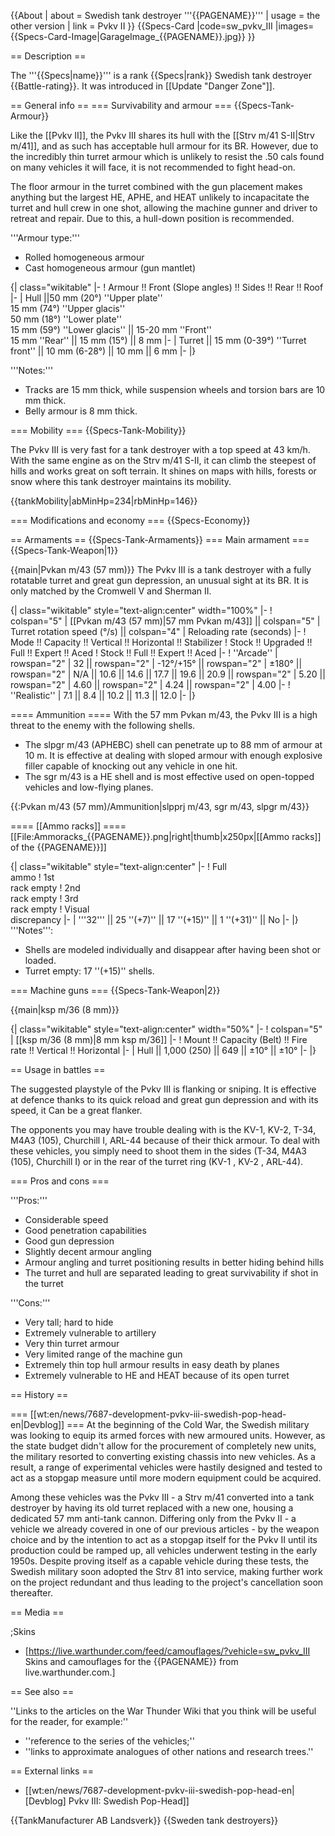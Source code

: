 {{About
| about = Swedish tank destroyer '''{{PAGENAME}}'''
| usage = the other version
| link = Pvkv II
}}
{{Specs-Card
|code=sw_pvkv_III
|images={{Specs-Card-Image|GarageImage_{{PAGENAME}}.jpg}}
}}

== Description ==
<!-- ''In the description, the first part should be about the history of the creation and combat usage of the vehicle, as well as its key features. In the second part, tell the reader about the ground vehicle in the game. Insert a screenshot of the vehicle, so that if the novice player does not remember the vehicle by name, he will immediately understand what kind of vehicle the article is talking about.'' -->
The '''{{Specs|name}}''' is a rank {{Specs|rank}} Swedish tank destroyer {{Battle-rating}}. It was introduced in [[Update "Danger Zone"]].

== General info ==
=== Survivability and armour ===
{{Specs-Tank-Armour}}
<!-- ''Describe armour protection. Note the most well protected and key weak areas. Appreciate the layout of modules as well as the number and location of crew members. Is the level of armour protection sufficient, is the placement of modules helpful for survival in combat? If necessary use a visual template to indicate the most secure and weak zones of the armour.'' -->
Like the [[Pvkv II]], the Pvkv III shares its hull with the [[Strv m/41 S-II|Strv m/41]], and as such has acceptable hull armour for its BR. However, due to the incredibly thin turret armour which is unlikely to resist the .50 cals found on many vehicles it will face, it is not recommended to fight head-on.

The floor armour in the turret combined with the gun placement makes anything but the largest HE, APHE, and HEAT unlikely to incapacitate the turret and hull crew in one shot, allowing the machine gunner and driver to retreat and repair. Due to this, a hull-down position is recommended.

'''Armour type:'''

* Rolled homogeneous armour
* Cast homogeneous armour (gun mantlet)

{| class="wikitable"
|-
! Armour !! Front (Slope angles) !! Sides !! Rear !! Roof
|-
| Hull ||50 mm (20°) ''Upper plate'' <br> 15 mm (74°) ''Upper glacis'' <br> 50 mm (18°) ''Lower plate'' <br> 15 mm (59°) ''Lower glacis'' || 15-20 mm ''Front'' <br> 15 mm ''Rear'' || 15 mm (15°) || 8 mm
|-
| Turret || 15 mm (0-39°) ''Turret front'' || 10 mm (6-28°)  || 10 mm || 6 mm
|-
|}

'''Notes:'''

* Tracks are 15 mm thick, while suspension wheels and torsion bars are 10 mm thick.
* Belly armour is 8 mm thick.

=== Mobility ===
{{Specs-Tank-Mobility}}
<!-- ''Write about the mobility of the ground vehicle. Estimate the specific power and manoeuvrability, as well as the maximum speed forwards and backwards.'' -->
The Pvkv III is very fast for a tank destroyer with a top speed at 43 km/h. With the same engine as on the Strv m/41 S-II, it can climb the steepest of hills and works great on soft terrain. It shines on maps with hills, forests or snow where this tank destroyer maintains its mobility. 

{{tankMobility|abMinHp=234|rbMinHp=146}}

=== Modifications and economy ===
{{Specs-Economy}}

== Armaments ==
{{Specs-Tank-Armaments}}
=== Main armament ===
{{Specs-Tank-Weapon|1}}
<!-- ''Give the reader information about the characteristics of the main gun. Assess its effectiveness in a battle based on the reloading speed, ballistics and the power of shells. Do not forget about the flexibility of the fire, that is how quickly the cannon can be aimed at the target, open fire on it and aim at another enemy. Add a link to the main article on the gun: <code><nowiki>{{main|Name of the weapon}}</nowiki></code>. Describe in general terms the ammunition available for the main gun. Give advice on how to use them and how to fill the ammunition storage.'' -->
{{main|Pvkan m/43 (57 mm)}}
The Pvkv III is a tank destroyer with a fully rotatable turret and great gun depression, an unusual sight at its BR. It is only matched by the Cromwell V and Sherman II. 

{| class="wikitable" style="text-align:center" width="100%"
|-
! colspan="5" | [[Pvkan m/43 (57 mm)|57 mm Pvkan m/43]] || colspan="5" | Turret rotation speed (°/s) || colspan="4" | Reloading rate (seconds)
|-
! Mode !! Capacity !! Vertical !! Horizontal !! Stabilizer
! Stock !! Upgraded !! Full !! Expert !! Aced
! Stock !! Full !! Expert !! Aced
|-
! ''Arcade''
| rowspan="2" | 32 || rowspan="2" | -12°/+15° || rowspan="2" | ±180° || rowspan="2" | N/A || 10.6 || 14.6 || 17.7 || 19.6 || 20.9 || rowspan="2" | 5.20 || rowspan="2" | 4.60 || rowspan="2" | 4.24 || rowspan="2" | 4.00
|-
! ''Realistic''
| 7.1 || 8.4 || 10.2 || 11.3 || 12.0
|-
|}

==== Ammunition ====
With the 57 mm Pvkan m/43, the Pvkv III is a high threat to the enemy with the following shells.

* The slpgr m/43 (APHEBC) shell can penetrate up to 88 mm of armour at 10 m. It is effective at dealing with sloped armour with enough explosive filler capable of knocking out any vehicle in one hit.
* The sgr m/43 is a HE shell and is most effective used on open-topped vehicles and low-flying planes.

{{:Pvkan m/43 (57 mm)/Ammunition|slpprj m/43, sgr m/43, slpgr m/43}}

==== [[Ammo racks]] ====
[[File:Ammoracks_{{PAGENAME}}.png|right|thumb|x250px|[[Ammo racks]] of the {{PAGENAME}}]]
<!-- '''Last updated:''' -->
{| class="wikitable" style="text-align:center"
|-
! Full<br>ammo
! 1st<br>rack empty
! 2nd<br>rack empty
! 3rd<br>rack empty
! Visual<br>discrepancy
|-
| '''32''' || 25&nbsp;''(+7)'' || 17&nbsp;''(+15)'' || 1&nbsp;''(+31)'' || No
|-
|}
'''Notes''':

* Shells are modeled individually and disappear after having been shot or loaded.
* Turret empty: 17&nbsp;''(+15)'' shells.

=== Machine guns ===
{{Specs-Tank-Weapon|2}}
<!-- ''Offensive and anti-aircraft machine guns not only allow you to fight some aircraft but also are effective against lightly armoured vehicles. Evaluate machine guns and give recommendations on its use.'' -->
{{main|ksp m/36 (8 mm)}}

{| class="wikitable" style="text-align:center" width="50%"
|-
! colspan="5" | [[ksp m/36 (8 mm)|8 mm ksp m/36]]
|-
! Mount !! Capacity (Belt) !! Fire rate !! Vertical !! Horizontal
|-
| Hull || 1,000 (250) || 649 || ±10° || ±10°
|-
|}

== Usage in battles ==
<!-- ''Describe the tactics of playing in the vehicle, the features of using vehicles in the team and advice on tactics. Refrain from creating a "guide" - do not impose a single point of view but instead give the reader food for thought. Describe the most dangerous enemies and give recommendations on fighting them. If necessary, note the specifics of the game in different modes (AB, RB, SB).'' -->
The suggested playstyle of the Pvkv III is flanking or sniping. It is effective at defence thanks to its quick reload and great gun depression and with its speed, it Can be a great flanker.

The opponents you may have trouble dealing with is the KV-1, KV-2, T-34, M4A3 (105), Churchill I, ARL-44 because of their thick armour. To deal with these vehicles, you simply need to shoot them in the sides (T-34, M4A3 (105), Churchill I) or in the rear of the turret ring (KV-1 , KV-2 , ARL-44).

=== Pros and cons ===
<!-- ''Summarise and briefly evaluate the vehicle in terms of its characteristics and combat effectiveness. Mark its pros and cons in a bulleted list. Try not to use more than 6 points for each of the characteristics. Avoid using categorical definitions such as "bad", "good" and the like - use substitutions with softer forms such as "inadequate" and "effective".'' -->

'''Pros:'''

* Considerable speed
* Good penetration capabilities
* Good gun depression
* Slightly decent armour angling
* Armour angling and turret positioning results in better hiding behind hills
* The turret and hull are separated leading to great survivability if shot in the turret

'''Cons:'''

* Very tall; hard to hide
* Extremely vulnerable to artillery
* Very thin turret armour
* Very limited range of the machine gun
* Extremely thin top hull armour results in easy death by planes
* Extremely vulnerable to HE and HEAT because of its open turret

== History ==
<!-- ''Describe the history of the creation and combat usage of the vehicle in more detail than in the introduction. If the historical reference turns out to be too long, take it to a separate article, taking a link to the article about the vehicle and adding a block "/History" (example: <nowiki>https://wiki.warthunder.com/(Vehicle-name)/History</nowiki>) and add a link to it here using the <code>main</code> template. Be sure to reference text and sources by using <code><nowiki><ref></ref></nowiki></code>, as well as adding them at the end of the article with <code><nowiki><references /></nowiki></code>. This section may also include the vehicle's dev blog entry (if applicable) and the in-game encyclopedia description (under <code><nowiki>=== In-game description ===</nowiki></code>, also if applicable).'' -->
=== [[wt:en/news/7687-development-pvkv-iii-swedish-pop-head-en|Devblog]] ===
At the beginning of the Cold War, the Swedish military was looking to equip its armed forces with new armoured units. However, as the state budget didn't allow for the procurement of completely new units, the military resorted to converting existing chassis into new vehicles. As a result, a range of experimental vehicles were hastily designed and tested to act as a stopgap measure until more modern equipment could be acquired.

Among these vehicles was the Pvkv III - a Strv m/41 converted into a tank destroyer by having its old turret replaced with a new one, housing a dedicated 57 mm anti-tank cannon. Differing only from the Pvkv II - a vehicle we already covered in one of our previous articles - by the weapon choice and by the intention to act as a stopgap itself for the Pvkv II until its production could be ramped up, all vehicles underwent testing in the early 1950s. Despite proving itself as a capable vehicle during these tests, the Swedish military soon adopted the Strv 81 into service, making further work on the project redundant and thus leading to the project's cancellation soon thereafter.

== Media ==
<!-- ''Excellent additions to the article would be video guides, screenshots from the game, and photos.'' -->

;Skins

* [https://live.warthunder.com/feed/camouflages/?vehicle=sw_pvkv_III Skins and camouflages for the {{PAGENAME}} from live.warthunder.com.]

== See also ==
<!-- ''Links to the articles on the War Thunder Wiki that you think will be useful for the reader, for example:''
* ''reference to the series of the vehicles;''
* ''links to approximate analogues of other nations and research trees.'' -->
''Links to the articles on the War Thunder Wiki that you think will be useful for the reader, for example:''

* ''reference to the series of the vehicles;''
* ''links to approximate analogues of other nations and research trees.''

== External links ==
<!-- ''Paste links to sources and external resources, such as:''
* ''topic on the official game forum;''
* ''other literature.'' -->

* [[wt:en/news/7687-development-pvkv-iii-swedish-pop-head-en|[Devblog] Pvkv III: Swedish Pop-Head]]

{{TankManufacturer AB Landsverk}}
{{Sweden tank destroyers}}